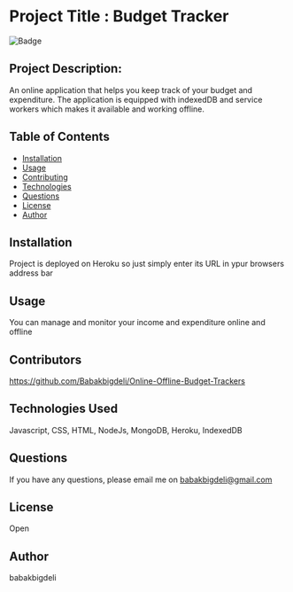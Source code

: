 
# Project Title : Budget Tracker


![Badge](https://img.shields.io/badge/license-Open-brightgreen)


## Project Description:
An online application that helps you keep track of your budget and expenditure. The application is equipped with indexedDB and service workers which makes it available and working offline. 


## Table of Contents
- [Installation](#installation)
- [Usage](#usage)
- [Contributing](#contributing)
- [Technologies](#technologies)
- [Questions](#questions)
- [License](#license)
- [Author](#Author)

## Installation
Project is deployed on Heroku so just simply enter its URL in ypur browsers address bar

## Usage
You can manage and monitor your income and expenditure online and offline

## Contributors
https://github.com/Babakbigdeli/Online-Offline-Budget-Trackers

## Technologies Used
Javascript, CSS, HTML, NodeJs, MongoDB, Heroku, IndexedDB

## Questions
If you have any questions, please email me on babakbigdeli@gmail.com


## License
Open


## Author 
babakbigdeli

